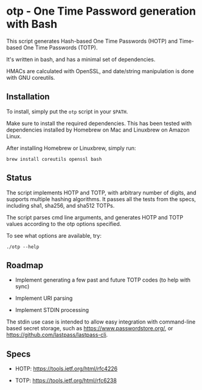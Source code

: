 # otp - One Time Password generation with Bash

This script generates Hash-based One Time Passwords (HOTP) and Time-based One Time Passwords (TOTP).

It's written in bash, and has a minimal set of dependencies.

HMACs are calculated with OpenSSL, and date/string manipulation is done with GNU coreutils.


## Installation

To install, simply put the `otp` script in your `$PATH`.

Make sure to install the required dependencies. This has been tested with dependencies installed by Homebrew on Mac and Linuxbrew on Amazon Linux.

After installing Homebrew or Linuxbrew, simply run:

    brew install coreutils openssl bash

## Status

The script implements HOTP and TOTP, with arbitrary number of digits, and supports multiple hashing algorithms. It passes all the tests from the specs, including sha1, sha256, and sha512 TOTPs.

The script parses cmd line arguments, and generates HOTP and TOTP values according to the otp options specified.

To see what options are available, try:

    ./otp --help

## Roadmap

- Implement generating a few past and future TOTP codes (to help with sync)

- Implement URI parsing

- Implement STDIN processing

The stdin use case is intended to allow easy integration with command-line based secret storage, such as https://www.passwordstore.org/, or https://github.com/lastpass/lastpass-cli.

## Specs

- HOTP: https://tools.ietf.org/html/rfc4226

- TOTP: https://tools.ietf.org/html/rfc6238



